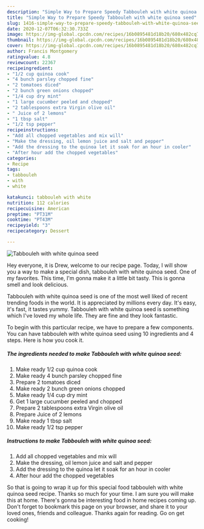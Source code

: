 ```yaml
---
description: "Simple Way to Prepare Speedy Tabbouleh with white quinoa seed"
title: "Simple Way to Prepare Speedy Tabbouleh with white quinoa seed"
slug: 1416-simple-way-to-prepare-speedy-tabbouleh-with-white-quinoa-seed
date: 2020-12-07T06:32:30.733Z
image: https://img-global.cpcdn.com/recipes/16b0895481d18b20/680x482cq70/tabbouleh-with-white-quinoa-seed-recipe-main-photo.jpg
thumbnail: https://img-global.cpcdn.com/recipes/16b0895481d18b20/680x482cq70/tabbouleh-with-white-quinoa-seed-recipe-main-photo.jpg
cover: https://img-global.cpcdn.com/recipes/16b0895481d18b20/680x482cq70/tabbouleh-with-white-quinoa-seed-recipe-main-photo.jpg
author: Francis Montgomery
ratingvalue: 4.8
reviewcount: 22367
recipeingredient:
- "1/2 cup quinoa cook"
- "4 bunch parsley chopped fine"
- "2 tomatoes diced"
- "2 bunch green onions chopped"
- "1/4 cup dry mint"
- "1 large cucumber peeled and chopped"
- "2 tablespoons extra Virgin olive oil"
- " Juice of 2 lemons"
- "1 tbsp salt"
- "1/2 tsp pepper"
recipeinstructions:
- "Add all chopped vegetables and mix will"
- "Make the dressing, oil lemon juice and salt and pepper"
- "Add the dressing to the quinoa let it soak for an hour in cooler"
- "After hour add the chopped vegetables"
categories:
- Recipe
tags:
- tabbouleh
- with
- white

katakunci: tabbouleh with white 
nutrition: 112 calories
recipecuisine: American
preptime: "PT31M"
cooktime: "PT43M"
recipeyield: "3"
recipecategory: Dessert

---
```



![Tabbouleh with white quinoa seed](https://img-global.cpcdn.com/recipes/16b0895481d18b20/680x482cq70/tabbouleh-with-white-quinoa-seed-recipe-main-photo.jpg)

Hey everyone, it is Drew, welcome to our recipe page. Today, I will show you a way to make a special dish, tabbouleh with white quinoa seed. One of my favorites. This time, I'm gonna make it a little bit tasty. This is gonna smell and look delicious.



Tabbouleh with white quinoa seed is one of the most well liked of recent trending foods in the world. It is appreciated by millions every day. It's easy, it's fast, it tastes yummy. Tabbouleh with white quinoa seed is something which I've loved my whole life. They are fine and they look fantastic.


To begin with this particular recipe, we have to prepare a few components. You can have tabbouleh with white quinoa seed using 10 ingredients and 4 steps. Here is how you cook it.

<!--inarticleads1-->

##### The ingredients needed to make Tabbouleh with white quinoa seed:

1. Make ready 1/2 cup quinoa cook
1. Make ready 4 bunch parsley chopped fine
1. Prepare 2 tomatoes diced
1. Make ready 2 bunch green onions chopped
1. Make ready 1/4 cup dry mint
1. Get 1 large cucumber peeled and chopped
1. Prepare 2 tablespoons extra Virgin olive oil
1. Prepare  Juice of 2 lemons
1. Make ready 1 tbsp salt
1. Make ready 1/2 tsp pepper




<!--inarticleads2-->

##### Instructions to make Tabbouleh with white quinoa seed:

1. Add all chopped vegetables and mix will
1. Make the dressing, oil lemon juice and salt and pepper
1. Add the dressing to the quinoa let it soak for an hour in cooler
1. After hour add the chopped vegetables




So that is going to wrap it up for this special food tabbouleh with white quinoa seed recipe. Thanks so much for your time. I am sure you will make this at home. There's gonna be interesting food in home recipes coming up. Don't forget to bookmark this page on your browser, and share it to your loved ones, friends and colleague. Thanks again for reading. Go on get cooking!
